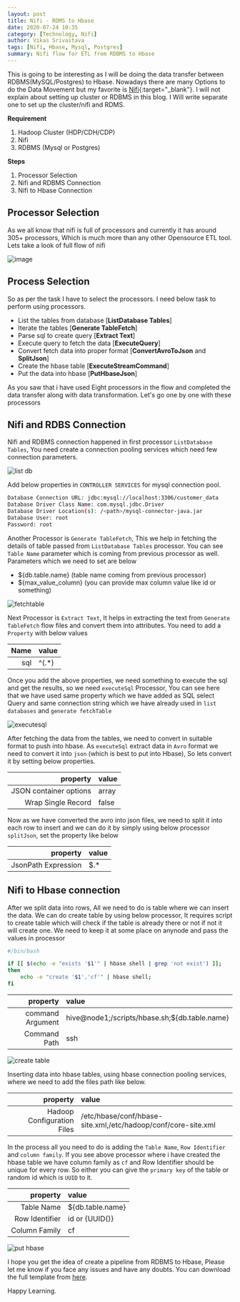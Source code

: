 ```yaml
---
layout: post
title: Nifi - RDMS to Hbase
date: 2020-07-24 10:35
category: [Technology, Nifi]
author: Vikas Srivastava
tags: [Nifi, Hbase, Mysql, Postgres]
summary: Nifi flow for ETL from RDBMS to Hbase
---
```


This is going to be interesting as I will be doing the data transfer between RDBMS(MySQL/Postgres) to Hbase. Nowadays there are many Options to do the Data Movement but my favorite is [Nifi](https://nifi.apache.org/){:target="_blank"}. I will not explain about setting up cluster or RDBMS in this blog. I Will write separate one to set up the cluster/nifi and RDMS.

**Requirement**
1. Hadoop Cluster (HDP/CDH/CDP)
2. Nifi
3. RDBMS (Mysql or Postgres)

**Steps**
1. Processor Selection
2. Nifi and RDBMS Connection
3. Nifi to Hbase Connection

## **Processor Selection**
As we all know that nifi is full of processors and currently it has around 305+ processors, Which is much more than any other Opensource ETL tool. Lets take a look of full flow of nifi

![image](../../resource/nifi/nifi_full.jpg)

## **Process Selection**
So as per the task I have to select the processors. I need below task to perform using processors.
- List the tables from database [**ListDatabase Tables**]
- Iterate the tables            [**Generate TableFetch**]
- Parse sql to create query [**Extract Text**]
- Execute query to fetch the data [**ExecuteQuery**]
- Convert fetch data into proper format [**ConvertAvroToJson** and **SplitJson**]
- Create the hbase table [**ExecuteStreamCommand**]
- Put the data into hbase [**PutHbaseJson**]

As you saw that i have used Eight processors in the flow and completed the data transfer along with data transformation. Let's go one by one with these processors

## **Nifi and RDBS Connection**

Nifi and RDBMS connection happened in first processor `ListDatabase Tables`, You need create a connection pooling services which need few connection parameters. 

![list db](../../resource/nifi/lstdb.jpg)

Add below properties in `CONTROLLER SERVICES` for mysql connection pool.

```bash
Database Connection URL: jdbc:mysql://localhost:3306/customer_data
Database Driver Class Name: com.mysql.jdbc.Driver
Database Driver Location(s): /<path>/mysql-connector-java.jar
Database User: root
Password: root
```

Another Processor is `Generate TableFetch`, This we help in fetching the details of table passed from `ListDatabase Tables` processor. You can see `Table Name` parameter which is coming from previous processor as well. Parameters which we need to set are below
- ${db.table.name} (table name coming from previous processor)
- ${max_value_column} (you can provide max column value like id or something) 

![fetchtable](../../resource/nifi/fetch_table.jpg)

Next Processor is `Extract Text`, It helps in extracting the text from `Generate TableFetch` flow files and convert them into attributes. You need to add a `Property` with below values

| Name | value |
| ---: | :---- |
|  sql | ^(.*) |

Once you add the above properties, we need something to execute the sql and get the results, so we need `executeSql` Processor, You can see here that we have used same property which we have added as SQL select Query and same connection string which we have already used in `list databases` and `generate fetchTable`

![executesql](../../resource/nifi/execute_sql.jpg)

After fetching the data from the tables, we need to convert in suitable format to push into hbase. As `executeSql` extract data in `Avro` format we need to convert it into `json` (which is best to put into Hbase), So lets convert it by setting below properties.

|               property | value |
| ---------------------: | :---- |
| JSON container options | array |
|     Wrap Single Record | false |

Now as we have converted the avro into json files, we need to split it into each row to insert and we can do it by simply using below processor `splitJson`, set the property like below

|            property | value |
| ------------------: | :---- |
| JsonPath Expression | $.*   |

## **Nifi to Hbase connection** 

After we split data into rows, All we need to do is table where we can insert the data. We can do create table by using below processor, It requires script to create table which will check if the table is already there or not if not it will create one. We need to keep it at some place on anynode and pass the values in processor

```bash
#/bin/bash

if [[ $(echo -e "exists '$1'" | hbase shell | grep 'not exist') ]]; 
then 
    echo -e "create '$1','cf'" | hbase shell;   
fi
```

|         property | value                                         |
| ---------------: | :-------------------------------------------- |
| command Argument | hive@node1;/scripts/hbase.sh;${db.table.name} |
|     Command Path | ssh                                           |


![create table](../../resource/nifi/create_table.jpg)


Inserting data into hbase tables, using hbase connection pooling services, where we need to add the files path like below.

|                   property | value                                                         |
| -------------------------: | :------------------------------------------------------------ |
| Hadoop Configuration Files | /etc/hbase/conf/hbase-site.xml,/etc/hadoop/conf/core-site.xml |

In the process all you need to do is adding the `Table Name`, `Row Identifier` and `column family`. If you see above processor where i have created the hbase table we have column family as `cf` and Row Identifier should be unique for every row. So either you can give the `primary key` of the table or random id which is `UUID` to it.

|       property | value            |
| -------------: | :--------------- |
|     Table Name | ${db.table.name} |
| Row Identifier | id or {UUID()}   |
|  Column Family | cf               |


![put hbase](../../resource/nifi/put_hbase.jpg)

I hope you get the idea of create a pipeline from RDBMS to Hbase, Please let me know if you face any issues and have any doubts. You can download the full template from [here](../../resource/nifi/mysql_to_hbase.json).

Happy Learning.